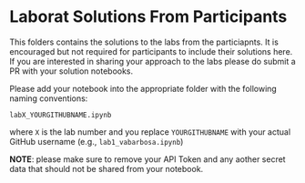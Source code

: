 # Laborat Solutions From Participants

This folders contains the solutions to the labs from the particiapnts. It is encouraged but not required for participants to include their solutions here. If you are interested in sharing your approach to the labs please do submit a PR with your solution notebooks.

Please add your notebook into the appropriate folder with the following naming conventions:

```
labX_YOURGITHUBNAME.ipynb
```

where `X` is the lab number and you replace `YOURGITHUBNAME` with your actual GitHub username (e.g., `lab1_vabarbosa.ipynb`)

**NOTE**: please make sure to remove your API Token and any aother secret data that should not be shared from your notebook.
